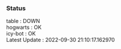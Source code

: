 ### Status


table : DOWN  
hogwarts : OK  
icy-bot : OK  
Latest Update : 2022-09-30 21:10:17.162970

